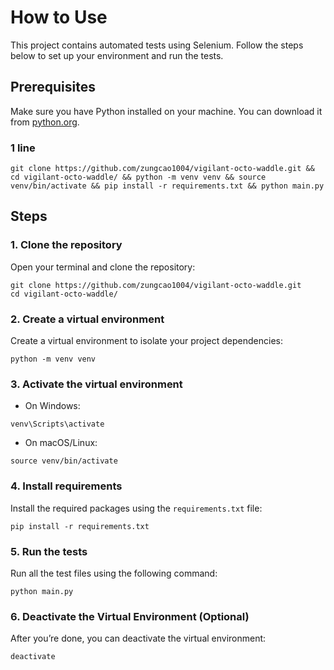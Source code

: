 # How to Use

This project contains automated tests using Selenium. Follow the steps below to set up your environment and run the tests.

## Prerequisites

Make sure you have Python installed on your machine. You can download it from [python.org](https://www.python.org/downloads/).

### 1 line
```
git clone https://github.com/zungcao1004/vigilant-octo-waddle.git && cd vigilant-octo-waddle/ && python -m venv venv && source venv/bin/activate && pip install -r requirements.txt && python main.py
```

## Steps

### 1. Clone the repository

Open your terminal and clone the repository:

```
git clone https://github.com/zungcao1004/vigilant-octo-waddle.git
cd vigilant-octo-waddle/
```

### 2. Create a virtual environment
Create a virtual environment to isolate your project dependencies:

```
python -m venv venv
```

### 3. Activate the virtual environment

* On Windows:
```
venv\Scripts\activate
```

* On macOS/Linux:
```
source venv/bin/activate
```

### 4. Install requirements

Install the required packages using the `requirements.txt` file:
```
pip install -r requirements.txt
```

### 5. Run the tests

Run all the test files using the following command:
```
python main.py
```

### 6. Deactivate the Virtual Environment (Optional)

After you’re done, you can deactivate the virtual environment:
```
deactivate
```
